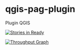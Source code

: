 # qgis-pag-plugin
Plugin QGIS
 
 
[![Stories in Ready](https://badge.waffle.io/Geoportail-Luxembourg/qgis-pag-plugin.svg?label=ready&title=Ready)](http://waffle.io/Geoportail-Luxembourg/qgis-pag-plugin) 


[![Throughput Graph](https://graphs.waffle.io/Geoportail-Luxembourg/qgis-pag-plugin/throughput.svg)](https://waffle.io/Geoportail-Luxembourg/qgis-pag-plugin/metrics) 
